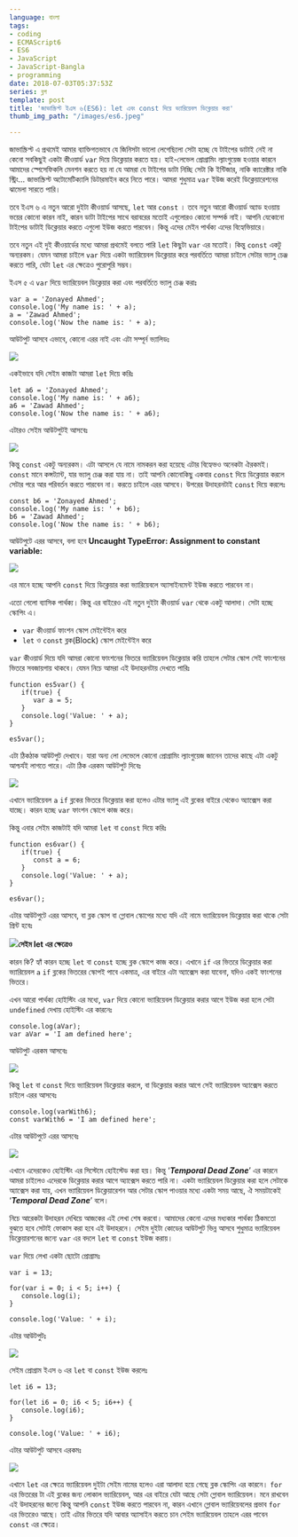 ```yaml
---
language: বাংলা
tags:
- coding
- ECMAScript6
- ES6
- JavaScript
- JavaScript-Bangla
- programming
date: 2018-07-03T05:37:53Z
series: ব্লগ
template: post
title: 'জাভাস্ক্রিপ্ট ইএস ৬(ES6): let এবং const দিয়ে ভ্যারিয়েবল ডিক্লেয়ার করা'
thumb_img_path: "/images/es6.jpeg"

---
```

জাভাস্ক্রিপ্ট এ প্রথমেই আমার ব্যাক্তিগতভাবে যে জিনিসটা ভালো লেগেছিলো সেটা হচ্ছে যে টাইপের ডাটাই নেই না কেনো সবকিছুই একটা কীওয়ার্ড `var` দিয়ে ডিক্লেয়ার করতে হয়। হাই-লেভেল প্রোগ্রামিং ল্যাংগুয়েজ হওয়ার কারনে আমাদের স্পেসেফিকলি মেনশন করতে হয় না যে আমরা যে টাইপের ডাটা নিচ্ছি সেটা কি ইন্টিজার, নাকি ক্যারেক্টার নাকি স্ট্রিং… জাভাস্ক্রিপ্ট অটোমেটিক্যালি ডিটারমাইন করে নিতে পারে। আমরা শুধুমাত্র `var` ইউজ করেই ডিক্লেয়ারেশনের ঝামেলা সারতে পারি।

তবে ইএস ৬ এ নতুন আরো দুইটা কীওয়ার্ড আসছে, `let` আর `const` । তবে নতুন আরো কীওয়ার্ড অ্যাড হওয়ায় ভয়ের কোনো কারন নাই, কারন ডাটা টাইপের সাথে বরাবরের মতোই এগুলোরও কোনো সম্পর্ক নাই। আপনি যেকোনো টাইপের ডাটাই ডিক্লেয়ার করতে এগুলো ইউজ করতে পারবেন। কিন্তু এদের মেইন পার্থক্য এদের বিহ্যেভিয়ারে।

তবে নতুন এই দুই কীওয়ার্ডের মধ্যে আমরা প্রথমেই বলতে পারি `let` কিছুটা `var` এর মতোই। কিন্তু `const` একটু অন্যরকম। যেমন আমরা চাইলে `var` দিয়ে একটা ভ্যারিয়েবল ডিক্লেয়ার করে পরবর্তিতে আমরা চাইলে সেটার ভ্যালু চেঞ্জ করতে পারি, যেটা `let` এর ক্ষেত্রেও পুরোপুরি সম্ভব।

ইএস ৫ এ `var` দিয়ে ভ্যারিয়েবল ডিক্লেয়ার করা এবং পরবর্তিতে ভ্যালু চেঞ্জ করাঃ

    var a = 'Zonayed Ahmed';
    console.log('My name is: ' + a);
    a = 'Zawad Ahmed';
    console.log('Now the name is: ' + a);

আউটপুট আসবে এভাবে, কোনো এরর নাই এবং এটা সম্পূর্ন ভ্যালিডঃ

![](https://cdn-images-1.medium.com/max/800/1*OQFi65LP8TEECb8wKn75WA.png)

একইভাবে যদি সেইম কাজটা আমরা `let` দিয়ে করিঃ

    let a6 = 'Zonayed Ahmed';
    console.log('My name is: ' + a6);
    a6 = 'Zawad Ahmed';
    console.log('Now the name is: ' + a6);

এটারও সেইম আউটপুটই আসবেঃ

![](https://cdn-images-1.medium.com/max/800/1*6sk1mleG8lq6XMRu74F_kg.png)

কিন্তু `const` একটু অন্যরকম। এটা আসলে যে নামে নামকরন করা হয়েছে এটার বিহ্যেভও অনেকটা ঐরকমই। `const` মানে কন্সট্যান্ট, যার ভ্যালু চেঞ্জ করা যায় না। তাই আপনি কোনোকিছু একবার `const` দিয়ে ডিক্লেয়ার করলে সেটার পরে আর পরিবর্তন করতে পারবেন না। করতে চাইলে এরর আসবে। উপরের উদাহরনটাই `const` দিয়ে করলেঃ

    const b6 = 'Zonayed Ahmed';
    console.log('My name is: ' + b6);
    b6 = 'Zawad Ahmed';
    console.log('Now the name is: ' + b6);

আউটপুটে এরর আসবে, বলা হবে **Uncaught TypeError: Assignment to constant variable:**

![](https://cdn-images-1.medium.com/max/800/1*IPz4AgKATRd5-PRDFrmfvg.png)

এর মানে হচ্ছে আপনি `const` দিয়ে ডিক্লেয়ার করা ভ্যারিয়েবলে অ্যাসাইনমেন্ট ইউজ করতে পারবেন না।

এতো গেলো ব্যাসিক পার্থক্য। কিন্তু এর বাইরেও এই নতুন দুইটা কীওয়ার্ড `var` থেকে একটু আলাদা। সেটা হচ্ছে স্কোপিং এ।

* `var` কীওয়ার্ড ফাংশন স্কোপ মেইন্টেইন করে
* `let` ও `const` ব্লক(Block) স্কোপ মেইন্টেইন করে

`var` কীওয়ার্ড দিয়ে যদি আমরা কোনো ফাংশনের ভিতরে ভ্যারিয়েবল ডিক্লেয়ার করি তাহলে সেটার স্কোপ সেই ফাংশনের ভিতরে সবজায়গায় থাকবে। যেমন নিচে আমরা এই উদাহরনটায় দেখতে পারিঃ

    function es5var() {
       if(true) {
          var a = 5;
       }
       console.log('Value: ' + a);
    }
    
    es5var();

এটা ঠিকঠাক আউটপুট দেখাবে। যারা অন্য লো লেভেলে কোনো প্রোগ্রামিং ল্যাংগুয়েজ জানেন তাদের কাছে এটা একটু আশ্চর্যই লাগতে পারে। এটা ঠিক এরকম আউটপুট দিবেঃ

![](https://cdn-images-1.medium.com/max/800/1*Cb5A4eUfLDxk0FsIgEGvSA.png)

এখানে ভ্যারিয়েবল `a` `if` ব্লকের ভিতরে ডিক্লেয়ার করা হলেও এটার ভ্যালু এই ব্লকের বাইরে থেকেও অ্যাক্সেস করা যাচ্ছে। কারন হচ্ছে `var` ফাংশন স্কোপে কাজ করে।

কিন্তু এবার সেইম কাজটাই যদি আমরা `let` বা `const` দিয়ে করিঃ

    function es6var() {
       if(true) {
          const a = 6;
       }
       console.log('Value: ' + a);
    }
    
    es6var();

এটার আউটপুটে এরর আসবে, বা ব্লক স্কোপ বা গ্লোবাল স্কোপের মধ্যে যদি এই নামে ভ্যারিয়েবল ডিক্লেয়ার করা থাকে সেটা প্রিন্ট হবেঃ

![](https://cdn-images-1.medium.com/max/800/1*Y7C6VRP8vIgeomAGzhjk3w.png)**সেইম let এর ক্ষেত্রেও**

কারন কি? হ্যাঁ কারন হচ্ছে `let` বা `const` হচ্ছে ব্লক স্কোপে কাজ করে। এখানে `if` এর ভিতরে ডিক্লেয়ার করা ভ্যারিয়েবল `a` `if` ব্লকের ভিতরের স্কোপই পাবে একমাত্র, এর বাইরে এটা অ্যাক্সেস করা যাবেনা, যদিও একই ফাংশনের ভিতরে।

এখন আরো পার্থক্য হোইস্টিং এর মধ্যে, `var` দিয়ে কোনো ভ্যারিয়েবল ডিক্লেয়ার করার আগে ইউজ করা হলে সেটা `undefined` দেখায় হোইস্টিং এর কারনেঃ

    console.log(aVar);
    var aVar = 'I am defined here';

আউটপুট এরকম আসবেঃ

![](https://cdn-images-1.medium.com/max/800/1*AJ1krB3iXrhPLrdMGximQg.png)

কিন্তু `let` বা `const` দিয়ে ভ্যারিয়েবল ডিক্লেয়ার করলে, বা ডিক্লেয়ার করার আগে সেই ভ্যারিয়েবল অ্যাক্সেস করতে চাইলে এরর আসবেঃ

    console.log(varWith6);
    const varWith6 = 'I am defined here';

এটার আউটপুটে এরর আসবেঃ

![](https://cdn-images-1.medium.com/max/800/1*VFLQMFKMKgGgJ2tdg7XIig.png)

এখানে এদেরকেও হোইস্টিং এর সিস্টেমে হোইস্টেড করা হয়। কিন্তু ‘**_Temporal Dead Zone_**’ এর কারনে আমরা চাইলেও এদেরকে ডিক্লেয়ার করার আগে অ্যাক্সেস করতে পারি না। একটা ভ্যারিয়েবল ডিক্লেয়ার করা হলে সেটাকে অ্যাক্সেস করা যায়, এখন ভ্যারিয়েবল ডিক্লেয়ারেশন আর সেটার স্কোপ পাওয়ার মধ্যে একটা সময় আছে, ঐ সময়টাকেই ‘**_Temporal Dead Zone_**’ বলে।

নিচে আরেকটা উদাহরন দেখিয়ে আজকের এই লেখা শেষ করবো। আমাদের কেনো এদের মধ্যকার পার্থক্য ঠিকমতো বুঝতে হবে সেটাই ফোকাস করা হবে এই উদাহরনে। সেইম দুইটা কোডের আউটপুট ভিন্ন আসবে শুধুমাত্র ভ্যারিয়েবল ডিক্লেয়ারশনের জন্যে `var` এর বদলে `let` বা `const` ইউজ করায়।

`var` দিয়ে লেখা একটা ছোটো প্রোগ্রামঃ

    var i = 13;
    
    for(var i = 0; i < 5; i++) {
       console.log(i);
    }
    
    console.log('Value: ' + i);

এটার আউটপুটঃ

![](https://cdn-images-1.medium.com/max/800/1*IouGd7XpN6VubhdRU5KeFw.png)

সেইম প্রোগ্রাম ইএস ৬ এর `let` বা `const` ইউজ করলেঃ

    let i6 = 13;
    
    for(let i6 = 0; i6 < 5; i6++) {
       console.log(i6);
    }
    
    console.log('Value: ' + i6);

এটার আউটপুট আসবে এরকমঃ

![](https://cdn-images-1.medium.com/max/800/1*7mTaqmXKSOSo5bZbtkWIlg.png)

এখানে `let` এর ক্ষেত্রে ভ্যারিয়েবল দুইটা সেইম নামের হলেও এরা আলাদা হয়ে গেছে ব্লক স্কোপিং এর কারনে। `for` এর ভিতরের টা এই ব্লকের জন্য লোকাল ভ্যারিয়েবল, আর এর বাইরে যেটা আছে সেটা গ্লোবাল ভ্যারিয়েবল। মনে রাখবেন এই উদাহরনের জন্যে কিন্তু আপনি `const` ইউজ করতে পারবেন না, কারন এখানে গ্লোবাল ভ্যারিয়েবলের প্রভাব `for` এর ভিতরেও আছে। তাই এটার ভিতরে যদি আবার অ্যাসাইন করতে চান সেইম ভ্যারিয়েবল তাহলে এরর পাবেন `const` এর ক্ষেত্রে।